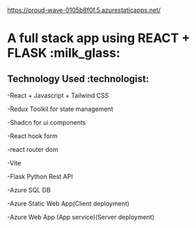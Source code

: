 https://proud-wave-0105b8f0f.5.azurestaticapps.net/

<h1>A full stack app using REACT + FLASK :milk_glass:</h1>


<h2>Technology Used :technologist:</h2>

-React + Javascript + Tailwind CSS

-Redux Toolkil for state management

-Shadcn for ui components 

-React hook form 

-react router dom 

-Vite

-Flask Python Rest API

-Azure SQL DB 

-Azure Static Web App(Client deployment)

-Azure Web App (App service)(Server deployment)



